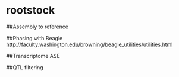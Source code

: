 # rootstock

##Assembly to reference

##Phasing with Beagle
http://faculty.washington.edu/browning/beagle_utilities/utilities.html

##Transcriptome ASE


##QTL filtering



